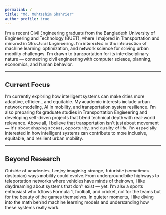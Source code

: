 ```yaml
---
permalink: /
title: "Md. Muhtashim Shahrier"
author_profile: true
---
```



I’m a recent Civil Engineering graduate from the Bangladesh University of Engineering and Technology (BUET), where I majored in Transportation and minored in Structural Engineering. I’m interested in the intersection of machine learning, optimization, and network science for solving urban mobility challenges. I’m drawn to transportation for its interdisciplinary nature — connecting civil engineering with computer science, planning, economics, and human behavior.

---

## Current Focus

I’m currently exploring how intelligent systems can make cities more adaptive, efficient, and equitable. My academic interests include urban network modeling, AI in mobility, and transportation system resilience. I’m also preparing for graduate studies in Transportation Engineering and developing self-driven projects that blend technical depth with real-world relevance.
Above all, I believe that transportation isn't just about movement — it's about shaping access, opportunity, and quality of life. I’m especially interested in how intelligent systems can contribute to more inclusive, equitable, and resilient urban mobility.


---

## Beyond Research

Outside of academics, I enjoy imagining strange, futuristic (sometimes dystopian) ways mobility could evolve. From underground bike highways to teleportation networks where vehicles have minds of their own, I like daydreaming about systems that don't exist — yet. I’m also a sports enthusiast who follows Formula 1, football, and cricket, not for the teams but for the beauty of the games themselves. In quieter moments, I like diving into the math behind machine learning models and understanding how these systems really work.
